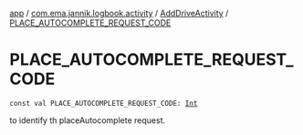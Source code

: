 [app](../../index.md) / [com.ema.jannik.logbook.activity](../index.md) / [AddDriveActivity](index.md) / [PLACE_AUTOCOMPLETE_REQUEST_CODE](./-p-l-a-c-e_-a-u-t-o-c-o-m-p-l-e-t-e_-r-e-q-u-e-s-t_-c-o-d-e.md)

# PLACE_AUTOCOMPLETE_REQUEST_CODE

`const val PLACE_AUTOCOMPLETE_REQUEST_CODE: `[`Int`](https://kotlinlang.org/api/latest/jvm/stdlib/kotlin/-int/index.html)

to identify th placeAutocomplete request.

